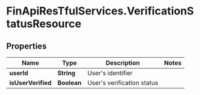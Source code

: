 # FinApiResTfulServices.VerificationStatusResource

## Properties
Name | Type | Description | Notes
------------ | ------------- | ------------- | -------------
**userId** | **String** | User's identifier | 
**isUserVerified** | **Boolean** | User's verification status | 


